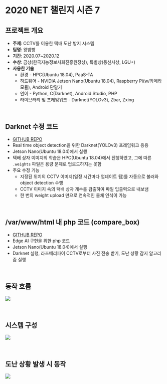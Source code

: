 # 2020 NET 챌린지 시즌 7

## 프로젝트 개요
- __주제__: CCTV를 이용한 택배 도난 방지 시스템
- __팀명__: 왕밤빵
- __기간__: 2020.07~2020.12
- __수상__: 금상(한국지능정보사회진흥원장상), 특별상(통신사상, LGU+)
- **사용한 기술**
  - 환경 - HPC(Ubuntu 18.04), PaaS-TA
  - 하드웨어 - NVIDIA Jetson Nano(Ubuntu 18.04), Raspberry Pi(w/카메라모듈), Android 단말기
  - 언어 - Python, C(Darknet), Android Studio, PHP
  - 라이브러리 및 프레임워크 - Darknet(YOLOv3), Zbar, Zxing

<br>

## Darknet 수정 코드
- [GITHUB REPO](https://github.com/seungriyou/wbb_Darknet)
- Real time object detection을 위한 Darknet(YOLOv3) 프레임워크 응용
- Jetson Nano(Ubuntu 18.04)에서 실행
- 택배 상자 이미지의 학습은 HPC(Ubuntu 18.04)에서 진행하였고, 그에 따른 `.weights` 파일은 용량 문제로 업로드하지는 못함
- 주요 수정 기능
  - 지정된 위치의 CCTV 이미지(일정 시간마다 업데이트 됨)를 자동으로 불러와 object detection 수행
  - CCTV 이미지 속의 택배 상자 개수를 검출하여 파일 입출력으로 내보냄
  - 한 번의 weight upload 만으로 연속적인 물체 인식이 가능

<br>

## /var/www/html 내 php 코드 (compare_box)
- [GITHUB REPO](https://github.com/seungriyou/wbb_PHP)
- Edge AI 구현을 위한 php 코드
- Jetson Nano(Ubuntu 18.04)에서 실행
- Darknet 실행, 라즈베리파이 CCTV로부터 사진 전송 받기, 도난 상황 감지 알고리즘 실행

<br>

## 동작 흐름
![](https://user-images.githubusercontent.com/43572543/158789823-2252186f-ee94-4a2e-88d3-73c02efb31d4.png)

<br>

## 시스템 구성
![](https://user-images.githubusercontent.com/43572543/158789942-16b22d97-79d1-49a3-9cb0-c1411de34872.png)

<br>

## 도난 상황 발생 시 동작
![](https://user-images.githubusercontent.com/43572543/158790025-27e199c7-ceec-4243-a5d9-d94f22dd6d6b.png)
